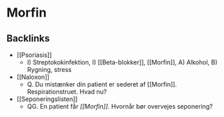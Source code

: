 # Morfin

## Backlinks
* [[Psoriasis]]
	* I) Streptokokinfektion, I) [[Beta-blokker]], [[Morfin]], A) Alkohol, B) Rygning, stress
* [[Naloxon]]
	* Q. Du mistænker din patient er sederet af [[Morfin]]. Respirationstruet. Hvad nu?
* [[Seponeringslisten]]
	* QG. En patient får *[[Morfin]]*. Hvornår bør overvejes seponering?

<!-- {BearID:CBC43138-87D1-4D72-831B-5321C3F064C4-17080-000037314BF860C7} -->

